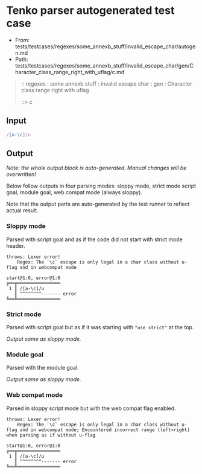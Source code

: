 # Tenko parser autogenerated test case

- From: tests/testcases/regexes/some_annexb_stuff/invalid_escape_char/autogen.md
- Path: tests/testcases/regexes/some_annexb_stuff/invalid_escape_char/gen/Character_class_range_right_with_uflag/c.md

> :: regexes : some annexb stuff : invalid escape char : gen : Character class range right with uflag
>
> ::> c

## Input


`````js
/[a-\c]/u
`````

## Output

_Note: the whole output block is auto-generated. Manual changes will be overwritten!_

Below follow outputs in four parsing modes: sloppy mode, strict mode script goal, module goal, web compat mode (always sloppy).

Note that the output parts are auto-generated by the test runner to reflect actual result.

### Sloppy mode

Parsed with script goal and as if the code did not start with strict mode header.

`````
throws: Lexer error!
    Regex: The `\c` escape is only legal in a char class without u-flag and in webcompat mode

start@1:0, error@1:0
╔══╦════════════════
 1 ║ /[a-\c]/u
   ║ ^^^^^^^^------- error
╚══╩════════════════

`````

### Strict mode

Parsed with script goal but as if it was starting with `"use strict"` at the top.

_Output same as sloppy mode._

### Module goal

Parsed with the module goal.

_Output same as sloppy mode._

### Web compat mode

Parsed in sloppy script mode but with the web compat flag enabled.

`````
throws: Lexer error!
    Regex: The `\c` escape is only legal in a char class without u-flag and in webcompat mode; Encountered incorrect range (left>right) when parsing as if without u-flag

start@1:0, error@1:0
╔══╦════════════════
 1 ║ /[a-\c]/u
   ║ ^^^^^^^^------- error
╚══╩════════════════

`````

